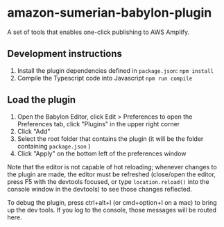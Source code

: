 # amazon-sumerian-babylon-plugin
A set of tools that enables one-click publishing to AWS Amplify.

## Development instructions
1. Install the plugin dependencies defined in `package.json`:
`npm install`
2. Compile the Typescript code into Javascript
`npm run compile`

## Load the plugin
1. Open the Babylon Editor, click Edit > Preferences to open the Preferences tab, click "Plugins" in the upper right corner
1. Click "Add" 
1. Select the root folder that contains the plugin (it will be the folder containing `package.json` )
1. Click "Apply" on the bottom left of the preferences window

Note that the editor is not capable of hot reloading; whenever changes to the plugin are made, the editor must be refreshed (close/open the editor, press F5 with the devtools focused, or type `location.reload()` into the console window in the devtools) to see those changes reflected.

To debug the plugin, press ctrl+alt+I (or cmd+option+I on a mac) to bring up the dev tools. If you log to the console, those messages will be routed here.
